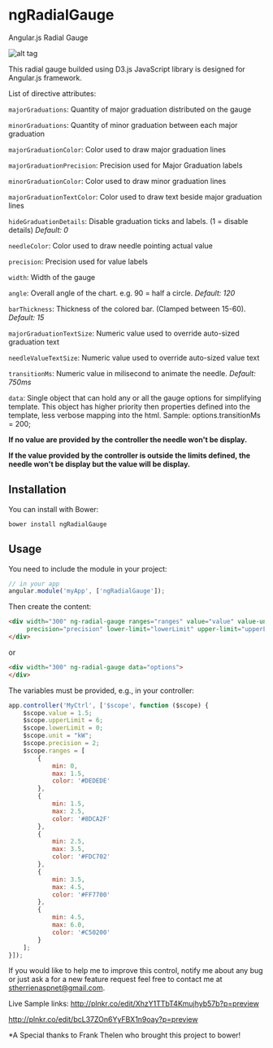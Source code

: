 # ngRadialGauge

Angular.js Radial Gauge

![alt tag](https://raw.github.com/stherrienaspnet/ngRadialGauge/master/ngRadialGaugeDemo.png)

This radial gauge builded using D3.js JavaScript library is designed for Angular.js framework.

List of directive attributes:

```majorGraduations```: Quantity of major graduation distributed on the gauge

```minorGraduations```: Quantity of minor graduation between each major graduation

```majorGraduationColor```: Color used to draw major graduation lines

```majorGraduationPrecision```: Precision used for Major Graduation labels

```minorGraduationColor```: Color used to draw minor graduation lines

```majorGraduationTextColor```: Color used to draw text beside major graduation lines

```hideGraduationDetails```: Disable graduation ticks and labels. (1 = disable details) _Default: 0_

```needleColor```: Color used to draw needle pointing actual value

```precision```: Precision used for value labels

```width```: Width of the gauge

```angle```: Overall angle of the chart.  e.g. 90 = half a circle. _Default: 120_

```barThickness```: Thickness of the colored bar. (Clamped between 15-60). _Default: 15_

```majorGraduationTextSize```: Numeric value used to override auto-sized graduation text

```needleValueTextSize```: Numeric value used to override auto-sized value text

```transitionMs```: Numeric value in milisecond to animate the needle. _Default: 750ms_

```data```: Single object that can hold any or all the gauge options for simplifying template. This object has higher priority then properties defined into the template, less verbose mapping into the html. Sample: options.transitionMs = 200; 

**If no value are provided by the controller the needle won't be display.**

**If the value provided by the controller is outside the limits defined, the needle won't be display but the value will   be display.**


## Installation

You can install with Bower:

`bower install ngRadialGauge`

## Usage

You need to include the module in your project:

```JavaScript
// in your app
angular.module('myApp', ['ngRadialGauge']);
```

Then create the content:
```HTML
<div width="300" ng-radial-gauge ranges="ranges" value="value" value-unit="unit" 
     precision="precision" lower-limit="lowerLimit" upper-limit="upperLimit">
</div>
```
or
```HTML
<div width="300" ng-radial-gauge data="options">
</div>
```

The variables must be provided, e.g., in your controller:
```JavaScript
app.controller('MyCtrl', ['$scope', function ($scope) {
    $scope.value = 1.5;
    $scope.upperLimit = 6;
    $scope.lowerLimit = 0;
    $scope.unit = "kW";
    $scope.precision = 2;
    $scope.ranges = [
        {
            min: 0,
            max: 1.5,
            color: '#DEDEDE'
        },
        {
            min: 1.5,
            max: 2.5,
            color: '#8DCA2F'
        },
        {
            min: 2.5,
            max: 3.5,
            color: '#FDC702'
        },
        {
            min: 3.5,
            max: 4.5,
            color: '#FF7700'
        },
        {
            min: 4.5,
            max: 6.0,
            color: '#C50200'
        }
    ];
}]);
```

If you would like to help me to improve this control, notify me about any bug or just ask a for a new feature request feel free to contact me at stherrienaspnet@gmail.com.

Live Sample links: 
http://plnkr.co/edit/XhzY1TTbT4Kmujhyb57b?p=preview


http://plnkr.co/edit/bcL37ZOn6YyFBX1n9oay?p=preview

*A Special thanks to Frank Thelen who brought this project to bower!
